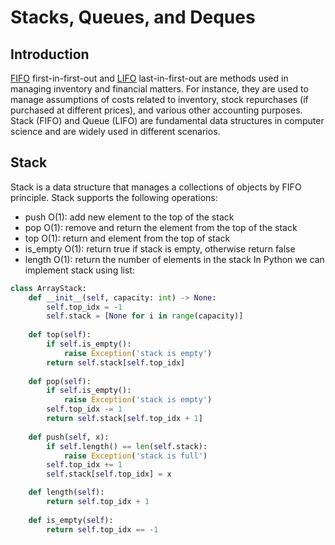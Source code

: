 # Stacks, Queues, and Deques

## Introduction
[FIFO](https://en.wikipedia.org/wiki/FIFO_and_LIFO_accounting) first-in-first-out and [LIFO](https://en.wikipedia.org/wiki/FIFO_and_LIFO_accounting) last-in-first-out are methods used in managing inventory and financial matters. For instance, they are used to manage assumptions of costs related to inventory, stock repurchases (if purchased at different prices), and various other accounting purposes. Stack (FIFO) and Queue (LIFO) are fundamental data structures in computer science and are widely used in different scenarios.

## Stack
Stack is a data structure that manages a collections of objects by FIFO principle. Stack supports the following operations:
- push O(1): add new element to the top of the stack
- pop O(1): remove and return the element from the top of the stack
- top O(1): return and element from the top of stack
- is_empty O(1): return true if stack is empty, otherwise return false
- length O(1): return the number of elements in the stack
In Python we can implement stack using list:
```python
class ArrayStack:
    def __init__(self, capacity: int) -> None:
        self.top_idx = -1
        self.stack = [None for i in range(capacity)]
        
    def top(self):
        if self.is_empty():
            raise Exception('stack is empty')
        return self.stack[self.top_idx]
    
    def pop(self):
        if self.is_empty():
            raise Exception('stack is empty')   
        self.top_idx -= 1
        return self.stack[self.top_idx + 1]
    
    def push(self, x):
        if self.length() == len(self.stack):
            raise Exception('stack is full')
        self.top_idx += 1
        self.stack[self.top_idx] = x

    def length(self):
        return self.top_idx + 1
    
    def is_empty(self):
        return self.top_idx == -1
```

